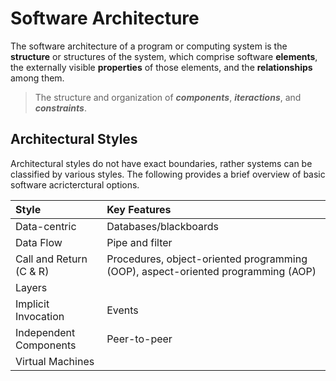 # Software Architecture
The software architecture of a program or computing system is the **structure** or structures of the system, which comprise software **elements**, the externally visible **properties** of those elements, and the **relationships** among them.

> The structure and organization of ***components***, ***iteractions***, and ***constraints***.

## Architectural Styles
Architectural styles do not have exact boundaries, rather systems can be classified by various styles. The following provides a brief overview of basic software acricterctural options.

| Style | Key Features |
| :--- | :--- |
| Data-centric | Databases/blackboards |
| Data Flow | Pipe and filter |
| Call and Return (C & R) | Procedures, object-oriented programming (OOP), aspect-oriented programming (AOP) |
| Layers |  |
| Implicit Invocation | Events |
| Independent Components | Peer-to-peer |
| Virtual Machines |  |
